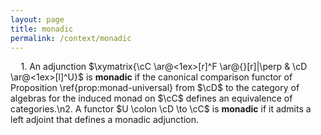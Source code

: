 ```yaml
---
layout: page
title: monadic
permalink: /context/monadic
---
```

$\quad$1. An adjunction $\xymatrix{\cC \ar@<1ex>[r]^F \ar@{}[r]|\perp & \cD \ar@<1ex>[l]^U}$ is **monadic** if the canonical comparison functor of Proposition \ref{prop:monad-universal} from $\cD$ to the category of algebras for the induced monad on $\cC$ defines an equivalence of categories.\n2. A functor $U \colon \cD \to \cC$ is **monadic** if it admits a left adjoint that defines a monadic adjunction.
